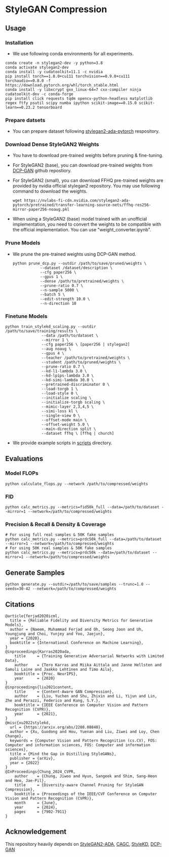 # StyleGAN Compression

## Usage

### Installation

- We use following conda environments for all experiments.
```
conda create -n stylegan2-dev -y python=3.8
conda activate stylegan2-dev
conda install -y cudatoolkit=11.1 -c nvidia
pip install torch==1.8.0+cu111 torchvision==0.9.0+cu111 torchaudio==0.8.0 -f https://download.pytorch.org/whl/torch_stable.html
conda install -y libxcrypt gxx_linux-64=7 cxx-compiler ninja cudatoolkit-dev -c conda-forge
pip install click requests tqdm opencv-python-headless matplotlib regex ftfy psutil scipy numba ipython scikit-image==0.15.0 scikit-learn==0.23.2 tensorboard
```

### Prepare datsets

- You can prepare dataset following [stylegan2-ada-pytorch](https://github.com/NVlabs/stylegan2-ada-pytorch?tab=readme-ov-file#preparing-datasets) respository.

### Download Dense StyleGAN2 Weights

- You have to download pre-trained weights before pruning & fine-tuning.
- For StyleGAN2 (base), you can download pre-trained weights from [DCP-GAN](https://github.com/jiwoogit/DCP-GAN) github repostiory.
- For StyleGAN2 (small), you can download FFHQ pre-trained weights are provided by nvidia official stylegan2 repository. You may use following command to download the weights.
    ```
    wget https://nvlabs-fi-cdn.nvidia.com/stylegan2-ada-pytorch/pretrained/transfer-learning-source-nets/ffhq-res256-mirror-paper256-noaug.pkl
    ```

- When using a StyleGAN2 (base) model trained with an unofficial implementation, you need to convert the weights to be compatible with the official implementation. You can use "weight_converter.ipynb".

### Prune Models

- We prune the pre-trained weights using DCP-GAN method.
    ```
    python prune_dcp.py --outdir /path/to/save/pruned/weights \
                --dataset /dataset/description \
                --cfg paper256 \
                --gpus 1 \
                --dense /path/to/pretrained/weights \
                --prune-ratio 0.7 \
                --n-sample 5000 \
                --batch 5 \
                --edit-strength 10.0 \
                --n-direction 10
    ```

### Finetune Models
```
python train_stylekd_scaling.py --outdir /path/to/save/training/results \
                --data /path/to/dataset \
                --mirror 1 \
                --cfg paper256 \ [paper256 | stylegan2]
                --aug noaug \
                --gpus 4 \
                --teacher /path/to/pretrained/weights \
                --student /path/to/pruned/weights \
                --prune-ratio 0.7 \
                --kd-l1-lambda 3.0 \
                --kd-lpips-lambda 3.0 \
                --kd-simi-lambda 30.0 \
                --pretrained-discriminator 0 \
                --load-torgb 1 \
                --load-style 0 \
                --initialize scaling \
                --initialize-torgb scaling \
                --mimic-layer 2,3,4,5 \
                --simi-loss kl \
                --single-view 0 \
                --offset-mode main \
                --offset-weight 5.0 \
                --main-direction split \
                --dataset ffhq \ [ffhq | church]
```

- We provide example scripts in [scripts](scripts/) directory.

## Evaluations

### Model FLOPs

```
python calculate_flops.py --network /path/to/compressed/weights
```

### FID
```
python calc_metrics.py --metrics=fid50k_full --data=/path/to/dataset --mirror=1 --network=/path/to/compressed/weights
```
### Precision & Recall & Density & Coverage
```
# For using full real samples & 50K fake samples
python calc_metrics.py --metrics=prdc50k_full --data=/path/to/dataset --mirror=1 --network=/path/to/compressed/weights
# For using 50K real samples & 50K fake samples
python calc_metrics.py --metrics=prdc50k --data=/path/to/dataset --mirror=1 --network=/path/to/compressed/weights
```
## Generate Samples
```
python generate.py --outdir=/path/to/save/samples --trunc=1.0 --seeds=30-42 --network=/path/to/compressed/weights
```
## Citations

```
@article{ferjad2020icml,
  title = {Reliable Fidelity and Diversity Metrics for Generative Models},
  author = {Naeem, Muhammad Ferjad and Oh, Seong Joon and Uh, Youngjung and Choi, Yunjey and Yoo, Jaejun},
  year = {2020},
  booktitle = {International Conference on Machine Learning},
}
@inproceedings{Karras2020ada,
    title     = {Training Generative Adversarial Networks with Limited Data},
    author    = {Tero Karras and Miika Aittala and Janne Hellsten and Samuli Laine and Jaakko Lehtinen and Timo Aila},
    booktitle = {Proc. NeurIPS},
    year      = {2020}
}
@inproceedings{liu2021content,
    title     = {Content-Aware GAN Compression},
    author    = {Liu, Yuchen and Shu, Zhixin and Li, Yijun and Lin, Zhe and Perazzi, Federico and Kung, S.Y.},
    booktitle = {IEEE Conference on Computer Vision and Pattern Recognition (CVPR)},
    year      = {2021},
}
@misc{xu2022stylekd,
  url = {https://arxiv.org/abs/2208.08840},
  author = {Xu, Guodong and Hou, Yuenan and Liu, Ziwei and Loy, Chen Change},
  keywords = {Computer Vision and Pattern Recognition (cs.CV), FOS: Computer and information sciences, FOS: Computer and information sciences},
  title = {Mind the Gap in Distilling StyleGANs},
  publisher = {arXiv},
  year = {2022}
}
@InProceedings{Chung_2024_CVPR,
    author    = {Chung, Jiwoo and Hyun, Sangeek and Shim, Sang-Heon and Heo, Jae-Pil},
    title     = {Diversity-aware Channel Pruning for StyleGAN Compression},
    booktitle = {Proceedings of the IEEE/CVF Conference on Computer Vision and Pattern Recognition (CVPR)},
    month     = {June},
    year      = {2024},
    pages     = {7902-7911}
}
```

## Acknowledgement

This repository heavily depends on [StyleGAN2-ADA](https://github.com/NVlabs/stylegan2-ada-pytorch), [CAGC](https://github.com/lychenyoko/content-aware-gan-compression), [StyleKD](https://github.com/xuguodong03/StyleKD), [DCP-GAN](https://github.com/jiwoogit/DCP-GAN)